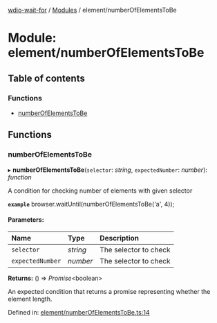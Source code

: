 [wdio-wait-for](../README.md) / [Modules](../modules.md) / element/numberOfElementsToBe

# Module: element/numberOfElementsToBe

## Table of contents

### Functions

- [numberOfElementsToBe](element_numberofelementstobe.md#numberofelementstobe)

## Functions

### numberOfElementsToBe

▸ **numberOfElementsToBe**(`selector`: *string*, `expectedNumber`: *number*): *function*

A condition for checking number of elements with given selector

**`example`** 
browser.waitUntil(numberOfElementsToBe('a', 4));

#### Parameters:

| Name | Type | Description |
| :------ | :------ | :------ |
| `selector` | *string* | The selector to check |
| `expectedNumber` | *number* | The selector to check |

**Returns:** () => *Promise*<boolean\>

An expected condition that returns a promise
    representing whether the element length.

Defined in: [element/numberOfElementsToBe.ts:14](https://github.com/elaichenkov/wdio-wait-for/blob/d3bdd9f/src/element/numberOfElementsToBe.ts#L14)
